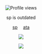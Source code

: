 <div align="center">    
  <img src="https://komarev.com/ghpvc/?username=Iimbus&label=&color=7ED956&style=plastic" alt="Profile views"/>
</div>

<p align="center">
  sp is outdated
</p>
  
<p align="center">
  <a href="https://takumifujiwara.straw.page/">sp</a>  ⠀
  <a href="https://github.com/user-attachments/assets/4365356e-381c-4b82-bed5-0c689875618b" alt="GIF"</a>
  <a href="https://boosfer.atabook.org">ata</a>
</p>

<p align="center">
    <img src="https://github.com/user-attachments/assets/efc185f7-da87-4251-8847-f7b3c4707557" />
</p>

<p align="center">
   <img src="https://github.com/user-attachments/assets/bb154e87-35d0-42e1-8ebb-2cb987490a60" />
</p>
